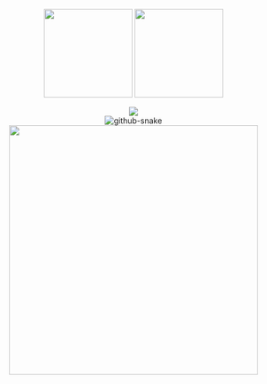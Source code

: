 <p align="center">
    <img height=160 src="https://github-readme-stats.vercel.app/api?username=EzePze&theme=radical&hide_border=true&count_private=true" />
    <img height=160 src="https://github-readme-streak-stats.herokuapp.com/?user=EzePze&theme=radical&show_icons=true&hide_border=true&count_private=true" />
</p>

<div align="center">
    <img src="https://github-profile-trophy.vercel.app/?username=EzePze&theme=tokyonight&column=8)" />
</div>

<div align="center">
    <picture>
        <source media="(prefers-color-scheme: dark)" srcset="https://raw.githubusercontent.com/EzePze/EzePze/output/github-contribution-grid-snake-dark.svg" />
        <source media="(prefers-color-scheme: light)" srcset="https://raw.githubusercontent.com/EzePze/EzePze/output/github-contribution-grid-snake.svg" />
        <img alt="github-snake" src="https://raw.githubusercontent.com/EzePze/EzePze/output/github-snake.svg" />
    </picture>
</div>

<div align="center"><img width=450 src="https://spotify-github-profile.vercel.app/api/view?uid=kyokion&cover_image=true&theme=novatorem&show_offline=false&background_color=121212&interchange=true&bar_color=53b14f&bar_color_cover=false" /></div>  
